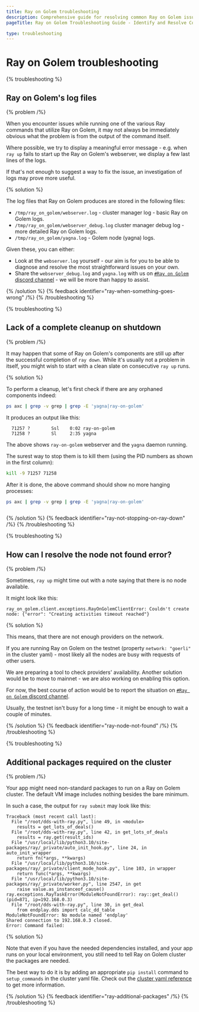 ```yaml
---
title: Ray on Golem troubleshooting
description: Comprehensive guide for resolving common Ray on Golem issues, including log file analysis and problem solving techniques.
pageTitle: Ray on Golem Troubleshooting Guide - Identify and Resolve Common Issues

type: troubleshooting
---
```


# Ray on Golem troubleshooting

{% troubleshooting %}

## Ray on Golem's log files
 
{% problem /%}

When you encounter issues while running one of the various Ray commands that utilize Ray on Golem,
it may not always be immediately obvious what the problem is from the output of the command itself.

Where possible, we try to display a meaningful error message - e.g. when `ray up` fails to start up
the Ray on Golem's webserver, we display a few last lines of the logs.

If that's not enough to suggest a way to fix the issue, an investigation of logs may prove more useful. 

{% solution %}

The log files that Ray on Golem produces are stored in the following files:
- `/tmp/ray_on_golem/webserver.log` - cluster manager log - basic Ray on Golem logs.
- `/tmp/ray_on_golem/webserver_debug.log` cluster manager debug log - more detailed Ray on Golem logs.
- `/tmp/ray_on_golem/yagna.log` - Golem node (yagna) logs.

Given these, you can either:
- Look at the `webserver.log` yourself - our aim is for you to be able to diagnose and resolve the most straightforward issues on your own.
- Share the `webserver_debug.log` and `yagna.log` with us on [`#Ray on Golem` discord channel](https://chat.golem.network/) - we will be more than happy to assist.


{% /solution %}
{% feedback identifier="ray-when-something-goes-wrong" /%}
{% /troubleshooting %}


{% troubleshooting %}

## Lack of a complete cleanup on shutdown

{% problem /%}

It may happen that some of Ray on Golem's components are still up after the successful completion of `ray down`.
While it's usually not a problem in itself, you might wish to start with a clean slate on consecutive `ray up` runs.

{% solution %}

To perform a cleanup, let's first check if there are any orphaned components indeed:
```bash
ps axc | grep -v grep | grep -E 'yagna|ray-on-golem'
```

It produces an output like this:
```
  71257 ?        Ssl    0:02 ray-on-golem
  71258 ?        Sl     2:35 yagna
```

The above shows `ray-on-golem` webserver and the `yagna` daemon running.

The surest way to stop them is to kill them (using the PID numbers as shown in the first column):
```bash
kill -9 71257 71258
```

After it is done, the above command should show no more hanging processes:
```bash
ps axc | grep -v grep | grep -E 'yagna|ray-on-golem'
```
```
```

{% /solution %}
{% feedback identifier="ray-not-stopping-on-ray-down" /%}
{% /troubleshooting %}

{% troubleshooting %}

## How can I resolve the node not found error?
 
{% problem /%}

Sometimes, `ray up` might time out with a note saying that there is no node available.

It might look like this:
```
ray_on_golem.client.exceptions.RayOnGolemClientError: Couldn't create node: {"error": "Creating activities timeout reached"}

```

{% solution %}

This means, that there are not enough providers on the network. 

If you are running Ray on Golem on the testnet (property `network: "goerli"` in the cluster yaml) - most likely all the nodes are busy with requests of other users.

We are preparing a tool to check providers' availability.
Another solution would be to move to mainnet - we are also working on enabling this option.

For now, the best course of action would be to report the situation on [`#Ray on Golem` discord channel](https://chat.golem.network/).

Usually, the testnet isn't busy for a long time - it might be enough to wait a couple of minutes.

{% /solution %}
{% feedback identifier="ray-node-not-found" /%}
{% /troubleshooting %}


{% troubleshooting %}

## Additional packages required on the cluster
 
{% problem /%}

Your app might need non-standard packages to run on a Ray on Golem cluster.
The default VM image includes nothing besides the bare minimum.

In such a case, the output for `ray submit` may look like this:
```
Traceback (most recent call last):
  File "/root/dds-with-ray.py", line 49, in <module>
    results = get_lots_of_deals()
  File "/root/dds-with-ray.py", line 42, in get_lots_of_deals
    results = ray.get(result_ids)
  File "/usr/local/lib/python3.10/site-packages/ray/_private/auto_init_hook.py", line 24, in auto_init_wrapper
    return fn(*args, **kwargs)
  File "/usr/local/lib/python3.10/site-packages/ray/_private/client_mode_hook.py", line 103, in wrapper
    return func(*args, **kwargs)
  File "/usr/local/lib/python3.10/site-packages/ray/_private/worker.py", line 2547, in get
    raise value.as_instanceof_cause()
ray.exceptions.RayTaskError(ModuleNotFoundError): ray::get_deal() (pid=871, ip=192.168.0.3)
  File "/root/dds-with-ray.py", line 30, in get_deal
    from endplay.dds import calc_dd_table
ModuleNotFoundError: No module named 'endplay'
Shared connection to 192.168.0.3 closed.
Error: Command failed:
```

{% solution %}

Note that even if you have the needed dependencies installed, and your app runs on your local environment, you still need to tell Ray on Golem cluster the packages are needed.

The best way to do it is by adding an appropriate `pip install` command to `setup_commands` in the cluster yaml file. 
Check out the [cluster yaml reference](/docs/creators/ray/cluster-yaml-reference#initialization-commands) to get more information.



{% /solution %}
{% feedback identifier="ray-additional-packages" /%}
{% /troubleshooting %}


<!--
{% troubleshooting %}

## Libraries not installing properly on the cluster 
 

{% problem /%}

Description

{% solution %}

Solution

{% /solution %}
{% feedback identifier="ray-unique-tip-reference-for-feedback-gathering" /%}
{% /troubleshooting %}
-->


<!--
{% troubleshooting %}

## Second `ray up` doesn't work 
 

{% problem /%}

Description

{% solution %}

Solution

{% /solution %}
{% feedback identifier="ray-unique-tip-reference-for-feedback-gathering" /%}
{% /troubleshooting %}
-->


<!--
{% troubleshooting %}

## Topic
 

{% problem /%}

Description

{% solution %}

Solution

{% /solution %}
{% feedback identifier="ray-unique-tip-reference-for-feedback-gathering" /%}
{% /troubleshooting %}
-->

